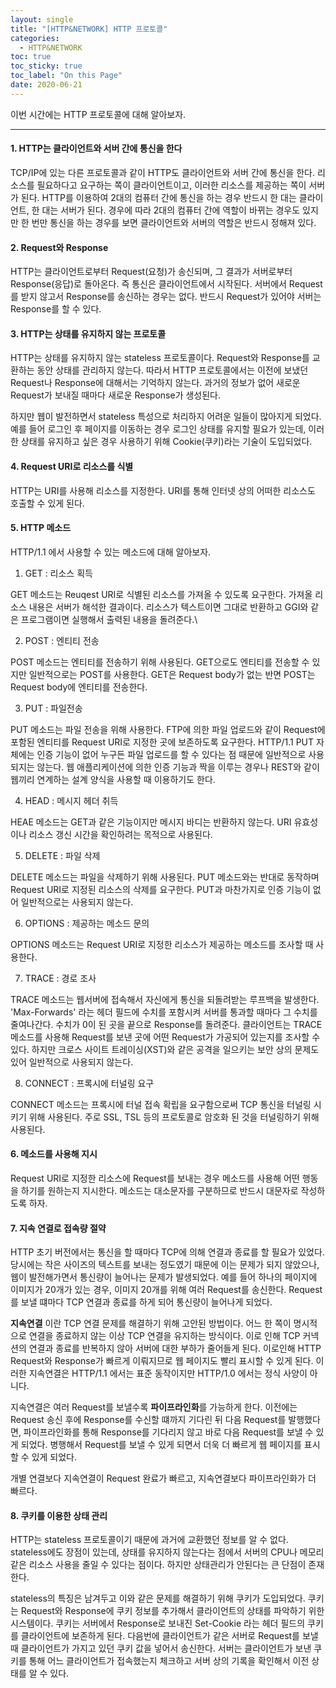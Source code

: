 ```yaml
---
layout: single
title: "[HTTP&NETWORK] HTTP 프로토콜"
categories:
  - HTTP&NETWORK
toc: true
toc_sticky: true
toc_label: "On this Page"
date: 2020-06-21
---
```




이번 시간에는 HTTP 프로토콜에 대해 알아보자.

-----------

#### 1. HTTP는 클라이언트와 서버 간에 통신을 한다

TCP/IP에 있는 다른 프로토콜과 같이 HTTP도 클라이언트와 서버 간에 통신을 한다.  리소스를 필요하다고 요구하는 쪽이 클라이언트이고, 이러한 리소스를 제공하는 쪽이 서버가 된다.  HTTP를 이용하여 2대의 컴퓨터 간에 통신을 하는 경우 반드시 한 대는 클라이언트, 한 대는 서버가 된다.  경우에 따라 2대의 컴퓨터 간에 역할이 바뀌는 경우도 있지만 한 번만 통신을 하는 경우를 보면 클라이언트와 서버의 역할은 반드시 정해져 있다.



#### 2. Request와 Response

HTTP는 클라이언트로부터 Request(요청)가 송신되며, 그 결과가 서버로부터 Response(응답)로 돌아온다.  즉 통신은 클라이언트에서 시작된다.  서버에서 Request를 받지 않고서 Response를 송신하는 경우는 없다.  반드시 Request가 있어야 서버는 Response를 할 수 있다.



#### 3. HTTP는 상태를 유지하지 않는 프로토콜

HTTP는 상태를 유지하지 않는 stateless 프로토콜이다.  Request와 Response를 교환하는 동안 상태를 관리하지 않는다.  따라서 HTTP 프로토콜에서는 이전에 보냈던 Request나 Response에 대해서는 기억하지 않는다.  과거의 정보가 없어 새로운 Request가 보내질 때마다 새로운 Response가 생성된다. 

하지만 웹이 발전하면서 stateless 특성으로 처리하지 어려운 일들이 많아지게 되었다.  예를 들어 로그인 후 페이지를 이동하는 경우 로그인 상태를 유지할 필요가 있는데, 이러한 상태를 유지하고 싶은 경우 사용하기 위해 Cookie(쿠키)라는 기술이 도입되었다.



#### 4. Request URI로 리소스를 식별

HTTP는 URI를 사용해 리소스를 지정한다.  URI를 통해 인터넷 상의 어떠한 리소스도 호출할 수 있게 된다.



#### 5. HTTP 메소드

HTTP/1.1 에서 사용할 수 있는 메소드에 대해 알아보자.

1) GET : 리소스 획득

GET 메소드는 Reuqest URI로 식별된 리소스를 가져올 수 있도록 요구한다.  가져올 리소스 내용은 서버가 해석한 결과이다.  리소스가 텍스트이면 그대로 반환하고 GGI와 같은 프로그램이면 실행해서 출력된 내용을 돌려준다.\

2) POST : 엔티티 전송

POST 메소드는 엔티티를 전송하기 위해 사용된다.  GET으로도 엔티티를 전송할 수 있지만 일반적으로는 POST를 사용한다.  GET은 Request body가 없는 반면 POST는 Request body에 엔티티를 전송한다.

3) PUT : 파일전송

PUT 메소드는 파일 전송을 위해 사용한다.  FTP에 의한 파일 업로드와 같이 Request에 포함된 엔티티를 Request URI로 지정한 곳에 보존하도록 요구한다.  HTTP/1.1 PUT 자체에는 인증 기능이 없어 누구든 파일 업로드를 할 수 있다는 점 때문에 일반적으로 사용되지는 않는다.  웹 애플리케이션에 의한 인증 기능과 짝을 이루는 경우나 REST와 같이 웹끼리 연계하는 설계 양식을 사용할 때 이용하기도 한다.

4) HEAD : 메시지 헤더 취득

HEAE 메소드는 GET과 같은 기능이지만 메시지 바디는 반환하지 않는다.  URI 유효성이나 리소스 갱신 시간을 확인하려는 목적으로 사용된다.

5) DELETE : 파일 삭제

DELETE 메소드는 파일을 삭제하기 위해 사용된다.  PUT 메소드와는 반대로 동작하며 Request URI로 지정된 리소스의 삭제를 요구한다.  PUT과 마찬가지로 인증 기능이 없어 일반적으로는 사용되지 않는다.

6) OPTIONS : 제공하는 메소드 문의

OPTIONS 메소드는 Request URI로 지정한 리소스가 제공하는 메소드를 조사할 때 사용한다.

7) TRACE : 경로 조사

TRACE 메소드는 웹서버에 접속해서 자신에게 통신을 되돌려받는 루프백을 발생한다.  'Max-Forwards' 라는 헤더 필드에 수치를 포함시켜 서버를 통과할 때마다 그 수치를 줄여나간다.  수치가 0이 된 곳을 끝으로 Response를 돌려준다.  클라이언트는 TRACE 메소드를 사용해 Request를 보낸 곳에 어떤 Request가 가공되어 있는지를 조사할 수 있다.  하지만 크로스 사이트 트레이싱(XST)와 같은 공격을 일으키는 보안 상의 문제도 있어 일반적으로 사용되지 않는다.

8) CONNECT : 프록시에 터널링 요구

CONNECT 메소드는 프록시에 터널 접속 확립을 요구함으로써 TCP 통신을 터널링 시키기 위해 사용된다.  주로 SSL, TSL 등의 프로토콜로 암호화 된 것을 터널링하기 위해 사용된다.



#### 6. 메소드를 사용해 지시

Request URI로 지정한 리소스에 Request를 보내는 경우 메소드를 사용해 어떤 행동을 하기를 원하는지 지시한다.  메소드는 대소문자를 구분하므로 반드시 대문자로 작성하도록 하자.



#### 7. 지속 연결로 접속량 절약

HTTP 초기 버전에서는 통신을 할 때마다 TCP에 의해 연결과 종료를 할 필요가 있었다.  당시에는 작은 사이즈의 텍스트를 보내는 정도였기 때문에 이는 문제가 되지 않았으나, 웹이 발전해가면서 통신량이 늘어나는 문제가 발생되었다.  예를 들어 하나의 페이지에 이미지가 20개가 있는 경우, 이미지 20개를 위해 여러 Request를 송신한다.  Request를 보낼 떄마다 TCP 연결과 종료를 하게 되어 통신량이 늘어나게 되었다.

**지속연결** 이란 TCP 연결 문제를 해결하기 위해 고안된 방법이다.  어느 한 쪽이 명시적으로 연결을 종료하지 않는 이상 TCP 연결을 유지하는 방식이다.  이로 인해 TCP 커넥션의 연결과 종료를 반복하지 않아 서버에 대한 부하가 줄어들게 된다.  이로인해 HTTP Request와 Response가 빠르게 이뤄지므로 웹 페이지도 빨리 표시할 수 있게 된다.  이러한 지속연결은 HTTP/1.1 에서는 표준 동작이지만 HTTP/1.0 에서는 정식 사양이 아니다.

지속연결은 여러 Request를 보낼수록 **파이프라인화**를 가능하게 한다.  이전에는 Request 송신 후에 Response를 수신할 떄까지 기다린 뒤 다음 Request를 발행했다면, 파이프라인화를 통해 Response를 기다리지 않고 바로 다음 Request를 보낼 수 있게 되었다.  병행해서 Request를 보낼 수 있게 되면서 더욱 더 빠르게 웹 페이지를 표시할 수 있게 되었다.

개별 연결보다 지속연결이 Request 완료가 빠르고, 지속연결보다 파이프라인화가 더 빠르다.



#### 8. 쿠키를 이용한 상태 관리

HTTP는 stateless 프로토콜이기 때문에 과거에 교환했던 정보를 알 수 없다.  stateless에도 장점이 있는데, 상태를 유지하지 않는다는 점에서 서버의 CPU나 메모리 같은 리소스 사용을 줄일 수 있다는 점이다.  하지만 상태관리가 안된다는 큰 단점이 존재한다.

stateless의 특징은 남겨두고 이와 같은 문제를 해결하기 위해 쿠키가 도입되었다.  쿠키는 Request와 Response에 쿠키 정보를 추가해서 클라이언트의 상태를 파악하기 위한 시스템이다.  쿠키는 서버에서 Response로 보내진 Set-Cookie 라는 헤더 필드의 쿠키를 클라이언트에 보존하게 된다.  다음번에 클라이언트가 같은 서버로 Request를 보낼 때 클라이언트가 가지고 있던 쿠키 값을 넣어서 송신한다.  서버는 클라이언트가 보낸 쿠키를 통해 어느 클라이언트가 접속했는지 체크하고 서버 상의 기록을 확인해서 이전 상태를 알 수 있다.





